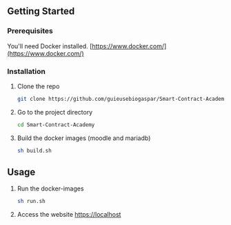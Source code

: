 <!-- GETTING STARTED -->
## Getting Started

### Prerequisites

You'll need Docker installed. [https://www.docker.com/](https://www.docker.com/)

### Installation

1. Clone the repo
   ```sh
   git clone https://github.com/guieusebiogaspar/Smart-Contract-Academy.git
   ```
2. Go to the project directory
   ```sh
   cd Smart-Contract-Academy
   ```
3. Build the docker images (moodle and mariadb)
   ```sh
   sh build.sh
   ```

<!-- USAGE EXAMPLES -->
## Usage

1. Run the docker-images
   ```sh
   sh run.sh
   ```
2. Access the website [https://localhost](https://localhost)

